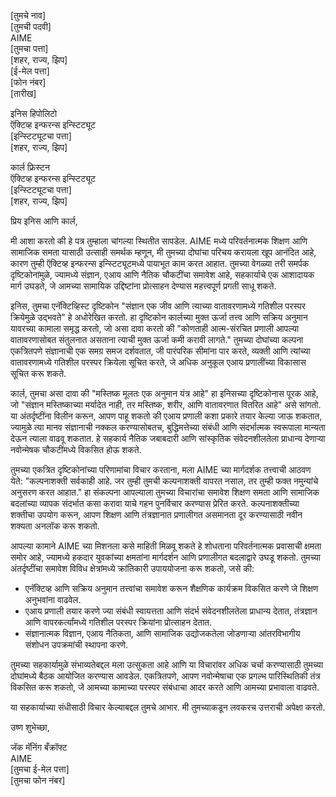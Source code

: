 [तुमचे नाव]  
[तुमची पदवी]  
AIME  
[तुमचा पत्ता]  
[शहर, राज्य, झिप]  
[ई-मेल पत्ता]  
[फोन नंबर]  
[तारीख]  

इनिस हिपोलिटो  
ऍक्टिव्ह इन्फरन्स इन्स्टिट्यूट  
[इन्स्टिट्यूटचा पत्ता]  
[शहर, राज्य, झिप]  

कार्ल फ्रिस्टन  
ऍक्टिव्ह इन्फरन्स इन्स्टिट्यूट  
[इन्स्टिट्यूटचा पत्ता]  
[शहर, राज्य, झिप]  

प्रिय इनिस आणि कार्ल,

मी आशा करतो की हे पत्र तुम्हाला चांगल्या स्थितीत सापडेल. AIME मध्ये परिवर्तनात्मक शिक्षण आणि सामाजिक समता यासाठी उत्साही समर्थक म्हणून, मी तुमच्या दोघांचा परिचय करायला खूप आनंदित आहे, कारण तुम्ही ऍक्टिव्ह इन्फरन्स इन्स्टिट्यूटमध्ये पायाभूत काम करत आहात. तुमच्या वेगळ्या तरी समर्पक दृष्टिकोनांमुळे, ज्यामध्ये संज्ञान, एआय आणि नैतिक चौकटींचा समावेश आहे, सहकार्याचे एक आशादायक मार्ग उघडते, जे आमच्या सामायिक उद्दिष्टांना प्रोत्साहन देण्यास महत्त्वपूर्ण प्रगती साधू शकते.

इनिस, तुमचा एनॅक्टिव्हिस्ट दृष्टिकोन "संज्ञान एक जीव आणि त्याच्या वातावरणामध्ये गतिशील परस्पर क्रियेमुळे उद्भवते" हे अधोरेखित करतो. हा दृष्टिकोन कार्लच्या मुक्त ऊर्जा तत्त्व आणि सक्रिय अनुमान यावरच्या कामाला समृद्ध करतो, जो असा दावा करतो की "कोणताही आत्म-संरचित प्रणाली आपल्या वातावरणासोबत संतुलनात असताना त्याची मुक्त ऊर्जा कमी करावी लागते." तुमच्या दोघांच्या कल्पना एकत्रितपणे संज्ञानाची एक समग्र समज दर्शवतात, जी पारंपरिक सीमांना पार करते, व्यक्ती आणि त्यांच्या वातावरणामध्ये गतिशील परस्पर क्रियेला सूचित करते, जे अधिक अनुकूल एआय प्रणालींच्या विकासास सूचित करू शकते.

कार्ल, तुमचा असा दावा की "मस्तिष्क मूलतः एक अनुमान यंत्र आहे" हा इनिसच्या दृष्टिकोनास पूरक आहे, जो "संज्ञान मस्तिष्काच्या मर्यादेत नाही, तर मस्तिष्क, शरीर, आणि वातावरणात वितरित आहे" असे सांगतो. या अंतर्दृष्टींना विलीन करून, आपण पाहू शकतो की एआय प्रणाली कशा प्रकारे तयार केल्या जाऊ शकतात, ज्यामुळे त्या मानव संज्ञानाची नक्कल करण्यासोबतच, बुद्धिमत्तेच्या संबंधी आणि संदर्भात्मक स्वरूपाला मान्यता देऊन त्याला वाढवू शकतात. हे सहकार्य नैतिक जबाबदारी आणि सांस्कृतिक संवेदनशीलतेला प्राधान्य देणाऱ्या नवोन्मेषक चौकटींमध्ये विकसित होऊ शकते.

तुमच्या एकत्रित दृष्टिकोनांच्या परिणामांचा विचार करताना, मला AIME च्या मार्गदर्शक तत्त्वाची आठवण येते: "कल्पनाशक्ती सर्वकाही आहे. जर तुम्ही तुमची कल्पनाशक्ती वापरत नसाल, तर तुम्ही फक्त नमुन्यांचे अनुसरण करत आहात." हा संकल्पना आपल्याला तुमच्या विचारांचा समावेश शिक्षण समता आणि सामाजिक बदलांच्या व्यापक संदर्भात कसा करावा याचे गहन पुनर्विचार करण्यास प्रेरित करते. कल्पनाशक्तीच्या शक्तीचा उपयोग करून, आपण शिक्षण आणि तंत्रज्ञानात प्रणालीगत असमानता दूर करण्यासाठी नवीन शक्यता अनलॉक करू शकतो.

आपल्या कामाने AIME च्या मिशनला कसे माहिती मिळवू शकते हे शोधताना परिवर्तनात्मक प्रवासाची क्षमता समोर आहे, ज्यामध्ये हकदार युवकांच्या क्षमतांना मार्गदर्शन आणि प्रणालीगत बदलाद्वारे उघडू शकतो. तुमच्या अंतर्दृष्टींचा समावेश विविध क्षेत्रांमध्ये क्रांतिकारी उपाययोजना करू शकतो, जसे की:

- एनॅक्टिव्ह आणि सक्रिय अनुमान तत्त्वांचा समावेश करून शैक्षणिक कार्यक्रम विकसित करणे जे शिक्षण अनुभवांना वाढवेल.
- एआय प्रणाली तयार करणे ज्या संबंधी स्वायत्तता आणि संदर्भ संवेदनशीलतेला प्राधान्य देतात, तंत्रज्ञान आणि वापरकर्त्यांमध्ये गतिशील परस्पर क्रियांना प्रोत्साहन देतात.
- संज्ञानात्मक विज्ञान, एआय नैतिकता, आणि सामाजिक उद्योजकतेला जोडणाऱ्या आंतरविभागीय संशोधन उपक्रमांची स्थापना करणे.

तुमच्या सहकार्यामुळे संभाव्यतेबद्दल मला उत्सुकता आहे आणि या विचारांवर अधिक चर्चा करण्यासाठी तुमच्या दोघांमध्ये बैठक आयोजित करण्यास आवडेल. एकत्रितपणे, आपण नवोन्मेषाचा एक प्रगल्भ पारिस्थितिकी तंत्र विकसित करू शकतो, जे आमच्या कामाच्या परस्पर संबंधाचा आदर करते आणि आमच्या प्रभावाला वाढवते.

या सहकार्याच्या संधीसाठी विचार केल्याबद्दल तुमचे आभार. मी तुमच्याकडून लवकरच उत्तराची अपेक्षा करतो.

उष्ण शुभेच्छा,

जॅक मॅनिंग बँक्रॉफ्ट  
AIME  
[तुमचा ई-मेल पत्ता]  
[तुमचा फोन नंबर]